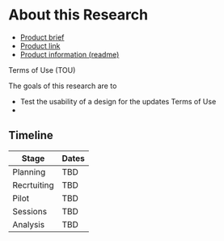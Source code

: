 
# About this Research

- [Product brief ]()
- [Product link]()
- [Product information (readme)]()

Terms of Use (TOU)

The goals of this research are to
- Test the usability of a design for the updates Terms of Use
- 


## Timeline

| Stage | Dates |
| --- | ---|
| Planning | TBD |
| Recrtuiting | TBD |
| Pilot | TBD |
| Sessions | TBD |
| Analysis | TBD |

